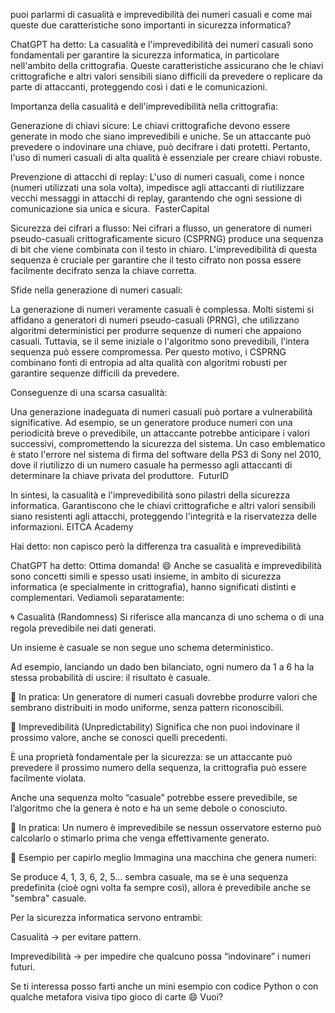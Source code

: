 puoi parlarmi di casualità e imprevedibilità dei numeri casuali e come mai queste due caratteristiche sono importanti in sicurezza informatica? 


ChatGPT ha detto:
​La casualità e l'imprevedibilità dei numeri casuali sono fondamentali per garantire la sicurezza informatica, in particolare nell'ambito della crittografia. Queste caratteristiche assicurano che le chiavi crittografiche e altri valori sensibili siano difficili da prevedere o replicare da parte di attaccanti, proteggendo così i dati e le comunicazioni.​


Importanza della casualità e dell'imprevedibilità nella crittografia:

Generazione di chiavi sicure: Le chiavi crittografiche devono essere generate in modo che siano imprevedibili e uniche. Se un attaccante può prevedere o indovinare una chiave, può decifrare i dati protetti. Pertanto, l'uso di numeri casuali di alta qualità è essenziale per creare chiavi robuste. ​


Prevenzione di attacchi di replay: L'uso di numeri casuali, come i nonce (numeri utilizzati una sola volta), impedisce agli attaccanti di riutilizzare vecchi messaggi in attacchi di replay, garantendo che ogni sessione di comunicazione sia unica e sicura. ​
FasterCapital

Sicurezza dei cifrari a flusso: Nei cifrari a flusso, un generatore di numeri pseudo-casuali crittograficamente sicuro (CSPRNG) produce una sequenza di bit che viene combinata con il testo in chiaro. L'imprevedibilità di questa sequenza è cruciale per garantire che il testo cifrato non possa essere facilmente decifrato senza la chiave corretta. ​


Sfide nella generazione di numeri casuali:

La generazione di numeri veramente casuali è complessa. Molti sistemi si affidano a generatori di numeri pseudo-casuali (PRNG), che utilizzano algoritmi deterministici per produrre sequenze di numeri che appaiono casuali. Tuttavia, se il seme iniziale o l'algoritmo sono prevedibili, l'intera sequenza può essere compromessa. Per questo motivo, i CSPRNG combinano fonti di entropia ad alta qualità con algoritmi robusti per garantire sequenze difficili da prevedere. ​


Conseguenze di una scarsa casualità:

Una generazione inadeguata di numeri casuali può portare a vulnerabilità significative. Ad esempio, se un generatore produce numeri con una periodicità breve o prevedibile, un attaccante potrebbe anticipare i valori successivi, compromettendo la sicurezza del sistema. Un caso emblematico è stato l'errore nel sistema di firma del software della PS3 di Sony nel 2010, dove il riutilizzo di un numero casuale ha permesso agli attaccanti di determinare la chiave privata del produttore. ​
FuturID

In sintesi, la casualità e l'imprevedibilità sono pilastri della sicurezza informatica. Garantiscono che le chiavi crittografiche e altri valori sensibili siano resistenti agli attacchi, proteggendo l'integrità e la riservatezza delle informazioni.​
EITCA Academy










Hai detto:
non capisco però la differenza tra casualità e imprevedibilità 


ChatGPT ha detto:
Ottima domanda! 😄 Anche se casualità e imprevedibilità sono concetti simili e spesso usati insieme, in ambito di sicurezza informatica (e specialmente in crittografia), hanno significati distinti e complementari. Vediamoli separatamente:

🌀 Casualità (Randomness)
Si riferisce alla mancanza di uno schema o di una regola prevedibile nei dati generati.

Un insieme è casuale se non segue uno schema deterministico.

Ad esempio, lanciando un dado ben bilanciato, ogni numero da 1 a 6 ha la stessa probabilità di uscire: il risultato è casuale.

🔹 In pratica: Un generatore di numeri casuali dovrebbe produrre valori che sembrano distribuiti in modo uniforme, senza pattern riconoscibili.

🔐 Imprevedibilità (Unpredictability)
Significa che non puoi indovinare il prossimo valore, anche se conosci quelli precedenti.

È una proprietà fondamentale per la sicurezza: se un attaccante può prevedere il prossimo numero della sequenza, la crittografia può essere facilmente violata.

Anche una sequenza molto “casuale” potrebbe essere prevedibile, se l’algoritmo che la genera è noto e ha un seme debole o conosciuto.

🔹 In pratica: Un numero è imprevedibile se nessun osservatore esterno può calcolarlo o stimarlo prima che venga effettivamente generato.

🎯 Esempio per capirlo meglio
Immagina una macchina che genera numeri:

Se produce 4, 1, 3, 6, 2, 5... sembra casuale, ma se è una sequenza predefinita (cioè ogni volta fa sempre così), allora è prevedibile anche se "sembra" casuale.

Per la sicurezza informatica servono entrambi:

Casualità → per evitare pattern.

Imprevedibilità → per impedire che qualcuno possa “indovinare” i numeri futuri.

Se ti interessa posso farti anche un mini esempio con codice Python o con qualche metafora visiva tipo gioco di carte 😄 Vuoi?








